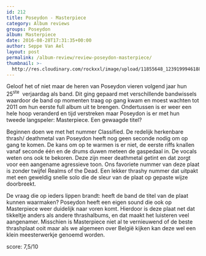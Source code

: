```yaml
---
id: 212
title: Poseydon - Masterpiece
category: Album reviews
groups: Poseydon
album: Masterpiece
date: 2016-08-28T17:31:35+00:00
author: Seppe Van Ael
layout: post
permalink: /album-review/review-poseydon-masterpiece/
thumbnail: >-
  http://res.cloudinary.com/rockxxl/image/upload/11855648_123919994618880_6035402638735654181_n.jpg
---
```

Geloof het of niet maar de heren van Poseydon vieren volgend jaar hun 25<sup>ste</sup>  verjaardag als band. Dit ging gepaard met verschillende bandwissels waardoor de band op momenten traag op gang kwam en moest wachten tot 2011 om hun eerste full album uit te brengen. Ondertussen is er weer een hele hoop veranderd en tijd verstreken maar Poseydon is er met hun tweede langspeler: Masterpiece. Een gewaagde titel?

Beginnen doen we met het nummer Classified. De redelijk herkenbare thrash/ deathmetal van Poseydon heeft nog geen seconde nodig om op gang te komen. De kans om op te warmen is er niet, de eerste riffs knallen vanaf seconde één en de drums duwen meteen de gaspedaal in. De vocals weten ons ook te bekoren. Deze zijn meer deathmetal getint en dat zorgt voor een aangename agressieve toon. Ons favoriete nummer van deze plaat is zonder twijfel Realms of the Dead. Een lekker thrashy nummer dat uitpakt met een geweldig snelle solo die de sleur van de plaat op gepaste wijze doorbreekt.

De vraag die op ieders lippen brandt: heeft de band de titel van de plaat kunnen waarmaken? Poseydon heeft een eigen sound die ook op Masterpiece weer duidelijk naar voren komt. Hierdoor is deze plaat net dat tikkeltje anders als andere thrashalbums, en dat maakt het luisteren veel aangenamer. Misschien is Masterpiece niet al te vernieuwend of de beste thrashplaat ooit maar als we algemeen over België kijken kan deze wel een klein meesterwerkje genoemd worden.

score: 7,5/10